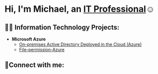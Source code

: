 <h1>Hi, I'm Michael, an <a href="https://linkedin.com/in/michael-thompson-parker">IT Professional</a>☺</h1>

<h2>👨‍💻 Information Technology Projects:</h2>

- <b>Microsoft Azure</b>
  - [On-premises Active Directory Deployed in the Cloud (Azure)]([(https://github.com/CTIP85/Configuring-Active-Directory-within-Azure-VMs))
  - [File-permission-Azure]([(https://github.com/CTIP85/File-permission-Azure))

<h2>🤳Connect with me:</h2>


[twitter]: 
[instagram]: 
[linkedin]:https://linkedin.com/in/michael-thompson-parker
